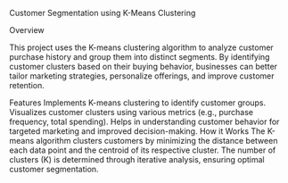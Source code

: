 Customer Segmentation using K-Means Clustering

Overview

This project uses the K-means clustering algorithm to analyze customer purchase history and group them into distinct segments. By identifying customer clusters based on their buying behavior, businesses can better tailor marketing strategies, personalize offerings, and improve customer retention.

Features
Implements K-means clustering to identify customer groups.
Visualizes customer clusters using various metrics (e.g., purchase frequency, total spending).
Helps in understanding customer behavior for targeted marketing and improved decision-making.
How it Works
The K-means algorithm clusters customers by minimizing the distance between each data point and the centroid of its respective cluster. The number of clusters (K) is determined through iterative analysis, ensuring optimal customer segmentation.
